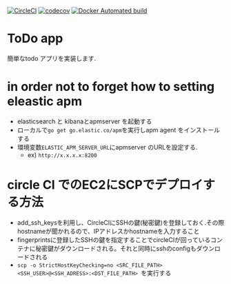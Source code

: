 
[![CircleCI](https://circleci.com/gh/lottotto/todo-app.svg?style=svg)](https://circleci.com/gh/lottotto/todo-app)
[![codecov](https://codecov.io/gh/lottotto/todo-app/branch/main/graph/badge.svg?token=HPYQ70GGG3)](https://codecov.io/gh/lottotto/todo-app)
[![Docker Automated build](https://img.shields.io/docker/automated/danish9966/todo-app)](https://hub.docker.com/repository/docker/danish9966/todo-app)
# ToDo app
簡単なtodo アプリを実装します.


# in order not to forget how to setting eleastic apm

- elasticsearch と kibanaとapmserver を起動する
- ローカルで`go get go.elastic.co/apm`を実行しapm agent をインストールする
- 環境変数`ELASTIC_APM_SERVER_URL`にapmserver のURLを設定する.
  - ex) `http://x.x.x.x:8200`


# circle CI でのEC2にSCPでデプロイする方法
- add_ssh_keysを利用し、CircleCIにSSHの鍵(秘密鍵)を登録しておく.その際hostnameが聞かれるので、IPアドレスかhostnameを入力すること
- fingerprintsに登録したSSHの鍵を指定することでcircleCIが回っているコンテナに秘密鍵がダウンロードされる。それと同時にsshのconfigもダウンロードされる
- `scp -o StrictHostKeyChecking=no <SRC_FILE_PATH> <SSH_USER>@<SSH_ADRESS>:<DST_FILE_PATH> `を実行する